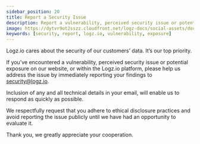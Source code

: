 ```yaml
---
sidebar_position: 20
title: Report a Security Issue
description: Report a vulnerability, perceived security issue or potential exposure to Logz.io
image: https://dytvr9ot2sszz.cloudfront.net/logz-docs/social-assets/docs-social.jpg
keywords: [security, report, logz.io, vulnerability, exposure]
---
```


Logz.io cares about the security of our customers’ data. It’s our top priority.

If you’ve encountered a vulnerability, perceived security issue or potential exposure on our website, or within the Logz.io platform, please help us address the issue by immediately reporting your findings to <a href="mailto:security@logz.io?subject=Reporting a security issue">security@logz.io</a>.

Inclusion of any and all technical details in your email, will enable us to respond as quickly as possible.

We respectfully request that you adhere to ethical disclosure practices and avoid reporting the issue publicly until we have had an opportunity to evaluate it.

Thank you, we greatly appreciate your cooperation.